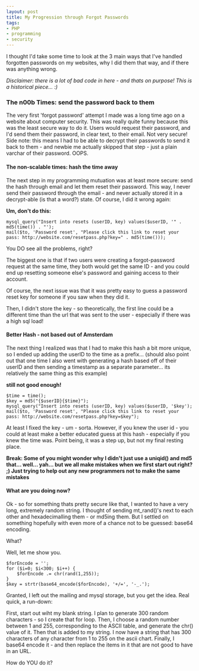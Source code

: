 ```yaml
---
layout: post
title: My Progression through Forgot Passwords
tags:
- PHP
- programming
- security
---
```

I thought I'd take some time to look at the 3 main ways that I've handled forgotten passwords on my websites, why I did them that way, and if there was anything wrong.

_Disclaimer: there is a lot of bad code in here - and thats on purpose!  This is a historical piece... :)_

### The n00b Times: send the password back to them

The very first 'forgot password' attempt I made was a long time ago on a website about computer security.  This was really quite funny because this was the least secure way to do it.  Users would request their password, and I'd send them their password, in clear text, to their email.  Not very secure!  Side note: this means I had to be able to decrypt their passwords to send it back to them - and newbie me actually skipped that step - just a plain varchar of their password.  OOPS.

#### The non-scalable times: hash the time away

The next step in my programming mutuation was at least more secure: send the hash through email and let them reset their password.  This way, I never send their password through the email - and never actually stored it in a decrypt-able (is that a word?) state.  Of course, I did it wrong again:

**Um, don't do this:**

```php?start_inline=1
mysql_query("Insert into resets (userID, key) values($userID, '" . md5(time()) . "');
mail($to, 'Password reset', "Please click this link to reset your pass: http://website.com/resetpass.php?key=" . md5(time()));
```

You DO see all the problems, right?

The biggest one is that if two users were creating a forgot-password request at the same time, they both would get the same ID - and you could end up resetting someone else's password and gaining access to their account.

Of course, the next issue was that it was pretty easy to guess a password reset key for someone if you saw when they did it.

Then, I didn't store the key - so theoretically, the first line could be a different time than the url that was sent to the user - especially if there was a high sql load!

#### Better Hash - not based out of Amsterdam

The next thing I realized was that I had to make this hash a bit more unique, so I ended up adding the userID to the time as a prefix... (should also point out that one time I also went with generating a hash based off of their userID and then sending a timestamp as a separate parameter... its relatively the same thing as this example)

**still not good enough!**

```php?start_inline=1
$time = time();
$key = md5("{$userID}{$time}");
mysql_query("Insert into resets (userID, key) values($userID, '$key');
mail($to, 'Password reset', "Please click this link to reset your pass: http://website.com/resetpass.php?key=$key");
```

At least I fixed the key - um - sorta.  However, if you knew the user id - you could at least make a better educated guess at this hash - especially if you knew the time was.  Point being, it was a step up, but not my final resting place.

**Break: Some of you might wonder why I didn't just use a uniqid() and md5 that... well... yah... but we all make mistakes when we first start out right? ;)  Just trying to help out any new programmers not to make the same mistakes**

#### What are you doing now?

Ok - so for something thats pretty secure like that, I wanted to have a very long, extremely random string.  I thought of sending mt_rand()'s next to each other and hexadecimalling them - or md5ing them.  But I settled on something hopefully with even more of a chance not to be guessed: base64 encoding.

What?

Well, let me show you.

```php?start_inline=1
$forEncode = '';
for ($i=0; $i<300; $i++) {
    $forEncode .= chr(rand(1,255));
}
$key = strtr(base64_encode($forEncode), '+/=', '-_.');
```

Granted, I left out the mailing and mysql storage, but you get the idea.  Real quick, a run-down:

First, start out wiht my blank string.  I plan to generate 300 random characters - so I create that for loop.  Then, I choose a random number between 1 and 255, corresponding to the ASCII table, and generate the chr() value of it.  Then that is added to my string.  I now have a string that has 300 characters of any character from 1 to 255 on the ascii chart.  Finally, I base64 encode it - and then replace the items in it that are not good to have in an URL.

How do YOU do it?
